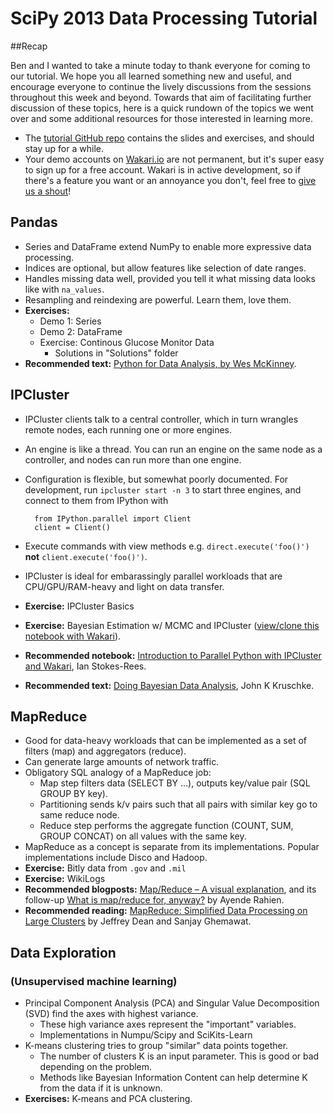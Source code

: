 SciPy 2013 Data Processing Tutorial
====

##Recap

Ben and I wanted to take a minute today to thank everyone for coming to our tutorial. We hope you all learned something new and useful, and encourage everyone to continue the lively discussions from the sessions throughout this week and beyond. Towards that aim of facilitating further discussion of these topics, here is a quick rundown of the topics we went over and some additional resources for those interested in learning more.

* The [tutorial GitHub repo](https://github.com/quasiben/scipy2013) contains the slides and exercises, and should stay up for a while.
* Your demo accounts on [Wakari.io](https://wakari.io) are not permanent, but it's super easy to sign up for a free account. Wakari is in active development, so if there's a feature you want or an annoyance you don't, feel free to [give us a shout](wakari_support@continuum.io)!

## Pandas

* Series and DataFrame extend NumPy to enable more expressive data processing.
* Indices are optional, but allow features like selection of date ranges. 
* Handles missing data well, provided you tell it what missing data looks like with `na_values`.
* Resampling and reindexing are powerful. Learn them, love them.
* **Exercises:**
    * Demo 1: Series
    * Demo 2: DataFrame
    * Exercise: Continous Glucose Monitor Data
        * Solutions in "Solutions" folder
* **Recommended text:** [Python for Data Analysis, by Wes McKinney](http://shop.oreilly.com/product/0636920023784.do).

## IPCluster

* IPCluster clients talk to a central controller, which in turn wrangles remote nodes, each running one or more engines.
* An engine is like a thread. You can run an engine on the same node as a controller, and nodes can run more than one engine. 
* Configuration is flexible, but somewhat poorly documented. For development, run `ipcluster start -n 3` to start three engines, and connect to them from IPython with

        from IPython.parallel import Client
        client = Client()
* Execute commands with view methods e.g. `direct.execute('foo()')` **not** `client.execute('foo()')`.
* IPCluster is ideal for embarassingly parallel workloads that are CPU/GPU/RAM-heavy and light on data transfer.
* **Exercise:** IPCluster Basics
* **Exercise:** Bayesian Estimation w/ MCMC and IPCluster ([view/clone this notebook with Wakari](https://www.wakari.io/sharing/bundle/clayadavis/ipcluster_mcmc)).
* **Recommended notebook:** [Introduction to Parallel Python with IPCluster and Wakari](https://www.wakari.io/sharing/bundle/ijstokes/ipcluster-wakari-intro), Ian Stokes-Rees.
* **Recommended text:** [Doing Bayesian Data Analysis](http://www.indiana.edu/~kruschke/DoingBayesianDataAnalysis/), John K Kruschke.

## MapReduce

* Good for data-heavy workloads that can be implemented as a set of filters (map) and aggregators (reduce).
* Can generate large amounts of network traffic.
* Obligatory SQL analogy of a MapReduce job:
    * Map step filters data (SELECT BY ...), outputs key/value pair (SQL GROUP BY key).
    * Partitioning sends k/v pairs such that all pairs with similar key go to same reduce node.
    * Reduce step performs the aggregate function (COUNT, SUM, GROUP CONCAT) on all values with the same key.
* MapReduce as a concept is separate from its implementations. Popular implementations include Disco and Hadoop.
* **Exercise:** Bitly data from `.gov` and `.mil`
* **Exercise:** WikiLogs
* **Recommended blogposts:** [Map/Reduce – A visual explanation](http://ayende.com/blog/4435/map-reduce-a-visual-explanation), and its follow-up [What is map/reduce for, anyway?](http://ayende.com/blog/4436/what-is-map-reduce-for-anyway) by Ayende Rahien.
* **Recommended reading:** [MapReduce: Simplified Data Processing on Large Clusters](www.usenix.org/event/osdi04/tech/full_papers/dean/dean.pdf) by Jeffrey Dean and Sanjay Ghemawat.

## Data Exploration
### (Unsupervised machine learning)

* Principal Component Analysis (PCA) and Singular Value Decomposition (SVD) find the axes with highest variance.
    * These high variance axes represent the "important" variables.
    * Implementations in Numpu/Scipy and SciKits-Learn
* K-means clustering tries to group "similar" data points together.
    * The number of clusters K is an input parameter. This is good or bad depending on the problem.
    * Methods like Bayesian Information Content can help determine K from the data if it is unknown.
* **Exercises:** K-means and PCA clustering.
